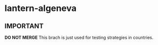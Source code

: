 # lantern-algeneva

## IMPORTANT
**DO NOT MERGE** This brach is just used for testing strategies in countries.
